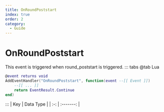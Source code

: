 ```yaml
---
title: OnRoundPoststart
index: true
order: 2
category:
  - Guide
---
```


# OnRoundPoststart
This event is triggered when round_poststart is triggered.
::: tabs
@tab Lua
```lua
@event returns void
AddEventHandler("OnRoundPoststart", function(event --[[ Event ]])
    --[[ ... ]]
    return EventResult.Continue
end)
```

:::
| Key | Data Type |
| :-: | :-------: |